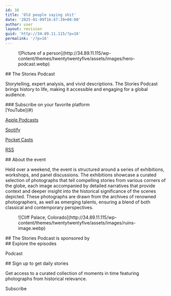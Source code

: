 ```yaml
---
id: 16
title: 'Old people saying shit'
date: '2025-01-09T16:47:39+00:00'
author: user
layout: revision
guid: 'http://34.89.11.115/?p=16'
permalink: '/?p=16'
---
```


<div class="wp-block-group alignfull is-style-section-2 has-global-padding is-layout-constrained wp-block-group-is-layout-constrained is-style-section-2--13" style="margin-top:0;margin-bottom:0;padding-top:var(--wp--preset--spacing--60);padding-bottom:var(--wp--preset--spacing--60)"><div class="wp-block-columns alignwide is-layout-flex wp-container-core-columns-is-layout-3 wp-block-columns-is-layout-flex"><div class="wp-block-column is-layout-flow wp-block-column-is-layout-flow" style="flex-basis:40%"><figure class="wp-block-image size-large">![Picture of a person](http://34.89.11.115/wp-content/themes/twentytwentyfive/assets/images/hero-podcast.webp)</figure></div><div class="wp-block-column is-vertically-aligned-center is-layout-flow wp-container-core-column-is-layout-6 wp-block-column-is-layout-flow" style="flex-basis:60%">## The Stories Podcast

Storytelling, expert analysis, and vivid descriptions. The Stories Podcast brings history to life, making it accessible and engaging for a global audience.

<div class="wp-block-group is-vertical is-layout-flex wp-container-core-group-is-layout-13 wp-block-group-is-layout-flex">### Subscribe on your favorite platform

<div class="wp-block-group is-layout-flex wp-block-group-is-layout-flex">[YouTube](#)

[Apple Podcasts](#)

[Spotify](#)

[Pocket Casts](#)

[RSS](#)

</div></div></div></div></div><div class="wp-block-group alignfull is-style-section-5 has-global-padding is-layout-constrained wp-block-group-is-layout-constrained is-style-section-5--19" style="margin-top:0;margin-bottom:0;padding-top:var(--wp--preset--spacing--50);padding-bottom:var(--wp--preset--spacing--50)"><div class="wp-block-columns alignwide is-layout-flex wp-container-core-columns-is-layout-4 wp-block-columns-is-layout-flex"><div class="wp-block-column is-vertically-aligned-center is-layout-flow wp-block-column-is-layout-flow" style="flex-basis:50%">##  About the event 

Held over a weekend, the event is structured around a series of exhibitions, workshops, and panel discussions. The exhibitions showcase a curated selection of photographs that tell compelling stories from various corners of the globe, each image accompanied by detailed narratives that provide context and deeper insight into the historical significance of the scenes depicted. These photographs are drawn from the archives of renowned photographers, as well as emerging talents, ensuring a blend of both classical and contemporary perspectives.

</div><div class="wp-block-column is-vertically-aligned-center is-layout-flow wp-block-column-is-layout-flow" style="flex-basis:50%"><figure class="wp-block-image size-full">![Cliff Palace, Colorado](http://34.89.11.115/wp-content/themes/twentytwentyfive/assets/images/ruins-image.webp)</figure></div></div></div><div class="wp-block-group alignfull is-style-section-1 has-global-padding is-layout-constrained wp-block-group-is-layout-constrained is-style-section-1--20" style="margin-top:0;margin-bottom:0;padding-top:var(--wp--preset--spacing--80);padding-bottom:var(--wp--preset--spacing--80)">## The Stories Podcast is sponsored by

<div aria-hidden="true" class="wp-block-spacer" style="height:var(--wp--preset--spacing--30)"></div><div class="wp-block-group alignwide is-content-justification-center is-layout-flex wp-container-core-group-is-layout-16 wp-block-group-is-layout-flex"></div></div><div class="wp-block-group alignfull has-global-padding is-layout-constrained wp-container-core-group-is-layout-20 wp-block-group-is-layout-constrained" style="margin-top:0;margin-bottom:0;padding-top:var(--wp--preset--spacing--50);padding-bottom:var(--wp--preset--spacing--50)"><div class="wp-block-group alignwide is-content-justification-space-between is-layout-flex wp-container-core-group-is-layout-18 wp-block-group-is-layout-flex">## Explore the episodes

Podcast

</div><div class="wp-block-group alignwide is-layout-grid wp-container-core-group-is-layout-19 wp-block-group-is-layout-grid"><figure class="wp-block-video"></figure><figure class="wp-block-video"></figure><figure class="wp-block-video"></figure><figure class="wp-block-video"></figure><figure class="wp-block-video"></figure><figure class="wp-block-video"></figure></div></div><aside class="wp-block-group alignfull is-style-section-3 has-global-padding is-layout-constrained wp-container-core-group-is-layout-22 wp-block-group-is-layout-constrained is-style-section-3--23" style="margin-top:0;margin-bottom:0;padding-top:var(--wp--preset--spacing--50);padding-right:var(--wp--preset--spacing--50);padding-bottom:var(--wp--preset--spacing--50);padding-left:var(--wp--preset--spacing--50)"><div class="wp-block-group is-vertical is-content-justification-center is-layout-flex wp-container-core-group-is-layout-21 wp-block-group-is-layout-flex" style="min-height:360px;margin-top:0;margin-bottom:0">## Sign up to get daily stories

Get access to a curated collection of moments in time featuring photographs from historical relevance.

<div aria-hidden="true" class="wp-block-spacer wp-container-content-4" style="height:0px"></div><div class="wp-block-buttons is-content-justification-center is-layout-flex wp-container-core-buttons-is-layout-2 wp-block-buttons-is-layout-flex"><div class="wp-block-button"><a class="wp-block-button__link has-text-align-center wp-element-button">Subscribe</a></div></div></div></aside>